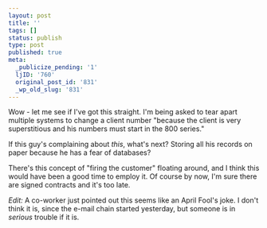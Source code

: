 ```yaml
---
layout: post
title: ''
tags: []
status: publish
type: post
published: true
meta:
  _publicize_pending: '1'
  ljID: '760'
  original_post_id: '831'
  _wp_old_slug: '831'
---
```

Wow - let me see if I've got this straight.  I'm being asked to tear apart multiple systems to change a client number "because the client is very superstitious and his numbers must start in the 800 series."

If this guy's complaining about <em>this</em>, what's next?  Storing all his records on paper because he has a fear of databases?

There's this concept of "firing the customer" floating around, and I think this would have been a good time to employ it.  Of course by now, I'm sure there are signed contracts and it's too late.

<em>Edit:</em> A co-worker just pointed out this seems like an April Fool's joke.  I don't think it is, since the e-mail chain started yesterday, but someone is in <em>serious</em> trouble if it is.
